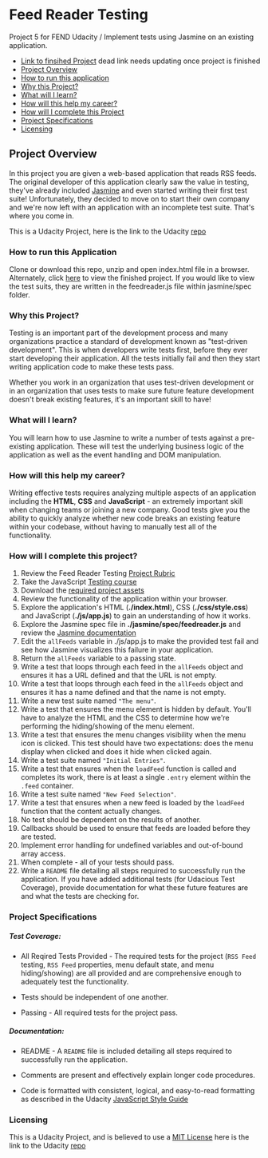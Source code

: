 # Feed Reader Testing

Project 5 for FEND Udacity / Implement tests using Jasmine on an existing application.

* [Link to finsihed Project]() dead link needs updating once project is finished
* [Project Overview](https://github.com/FoxyStoat/feed-reader-testing#project-overview)
* [How to run this application]()
* [Why this Project?](https://github.com/FoxyStoat/feed-reader-testing#why-this-project)
* [What will I learn?](https://github.com/FoxyStoat/feed-reader-testing#what-will-i-learn)
* [How will this help my career?](https://github.com/FoxyStoat/feed-reader-testing#how-will-this-help-my-career)
* [How will I complete this Project](https://github.com/FoxyStoat/feed-reader-testing#how-will-i-complete-this-project)
* [Project Specifications](https://github.com/FoxyStoat/feed-reader-testing#project-specifications)
* [Licensing](https://github.com/FoxyStoat/feed-reader-testing#licensing)

## Project Overview

In this project you are given a web-based application that reads RSS feeds. The original developer of this application clearly saw the value in testing, they've already included [Jasmine](https://jasmine.github.io/) and even started writing their first test suite! Unfortunately, they decided to move on to start their own company and we're now left with an application with an incomplete test suite. That's where you come in.

This is a Udacity Project, here is the link to the Udacity [repo](https://github.com/udacity/frontend-nanodegree-feedreader)

### How to run this Application

Clone or download this repo, unzip and open index.html file in a browser.
Alternately, click [here]() to view the finished project.
If you would like to view the test suits, they are written in the feedreader.js file within jasmine/spec folder.

### Why this Project?
Testing is an important part of the development process and many organizations practice a standard of development known as "test-driven development". This is when developers write tests first, before they ever start developing their application. All the tests initially fail and then they start writing application code to make these tests pass.

Whether you work in an organization that uses test-driven development or in an organization that uses tests to make sure future feature development doesn't break existing features, it's an important skill to have!

### What will I learn?
You will learn how to use Jasmine to write a number of tests against a pre-existing application. These will test the underlying business logic of the application as well as the event handling and DOM manipulation.

### How will this help my career?
Writing effective tests requires analyzing multiple aspects of an application including the **HTML**, **CSS** and **JavaScript** - an extremely important skill when changing teams or joining a new company.
Good tests give you the ability to quickly analyze whether new code breaks an existing feature within your codebase, without having to manually test all of the functionality.

### How will I complete this project?

1. Review the Feed Reader Testing [Project Rubric](https://review.udacity.com/#!/rubrics/18/view)
2. Take the JavaScript [Testing course](https://eu.udacity.com/course/javascript-testing--ud549)
3. Download the [required project assets](https://github.com/udacity/frontend-nanodegree-feedreader)
4. Review the functionality of the application within your browser.
5. Explore the application's HTML (**./index.html**), CSS (**./css/style.css**) and JavaScript (**./js/app.js**) to gain an understanding of how it works.
6. Explore the Jasmine spec file in **./jasmine/spec/feedreader.js** and review the [Jasmine documentation](https://jasmine.github.io/)
7. Edit the ```allFeeds``` variable in ./js/app.js to make the provided test fail and see how Jasmine visualizes this failure in your application.
8. Return the ```allFeeds``` variable to a passing state.
9. Write a test that loops through each feed in the ```allFeeds``` object and ensures it has a URL defined and that the URL is not empty.
10. Write a test that loops through each feed in the ```allFeeds``` object and ensures it has a name defined and that the name is not empty.
11. Write a new test suite named ```"The menu"```.
12. Write a test that ensures the menu element is hidden by default. You'll have to analyze the HTML and the CSS to determine how we're performing the hiding/showing of the menu element.
13. Write a test that ensures the menu changes visibility when the menu icon is clicked. This test should have two expectations: does the menu display when clicked and does it hide when clicked again.
14. Write a test suite named ```"Initial Entries"```.
15. Write a test that ensures when the ```loadFeed``` function is called and completes its work, there is at least a single ```.entry``` element within the ```.feed``` container.
16. Write a test suite named ```"New Feed Selection"```.
17. Write a test that ensures when a new feed is loaded by the ```loadFeed``` function that the content actually changes.
18. No test should be dependent on the results of another.
19. Callbacks should be used to ensure that feeds are loaded before they are tested.
20. Implement error handling for undefined variables and out-of-bound array access.
21. When complete - all of your tests should pass.
22. Write a ```README``` file detailing all steps required to successfully run the application. If you have added additional tests (for Udacious Test Coverage), provide documentation for what these future features are and what the tests are checking for.

### Project Specifications

##### Test Coverage:

* All Reqired Tests Provided - The required tests for the project (```RSS Feed``` testing, ```RSS Feed``` properties, menu default state, and menu hiding/showing) are all provided and are comprehensive enough to adequately test the functionality.

* Tests should be independent of one another.

* Passing - All required tests for the project pass.

##### Documentation:

* README - A ```README``` file is included detailing all steps required to successfully run the application.

* Comments are present and effectively explain longer code procedures.

* Code is formatted with consistent, logical, and easy-to-read formatting as described in the Udacity [JavaScript Style Guide](http://udacity.github.io/frontend-nanodegree-styleguide/javascript.html)

### Licensing

This is a Udacity Project, and is believed to use a [MIT License](https://opensource.org/licenses/MIT) here is the link to the Udacity [repo](https://github.com/udacity/frontend-nanodegree-feedreader)